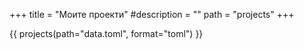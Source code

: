 +++
title = "Моите проекти"
#description = ""
path = "projects"
+++

{{ projects(path="data.toml", format="toml") }}
